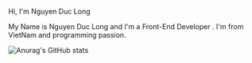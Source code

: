 Hi, I'm Nguyen Duc Long

My Name is Nguyen Duc Long and I'm a Front-End Developer . I'm from VietNam and programming passion.

![Anurag's GitHub stats](https://github-readme-stats.vercel.app/api?username=anuraghazra&hide=contribs,prs)
